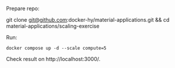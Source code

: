 Prepare repo:

git clone git@github.com:docker-hy/material-applications.git && cd material-applications/scaling-exercise

Run:

    docker compose up -d --scale compute=5

Check result on http://localhost:3000/.
